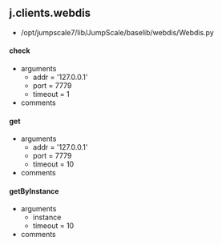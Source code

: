 ## j.clients.webdis

- /opt/jumpscale7/lib/JumpScale/baselib/webdis/Webdis.py

    

#### check 
- arguments
    - addr = '127.0.0.1'
    - port = 7779
    - timeout = 1
- comments
    

#### get 
- arguments
    - addr = '127.0.0.1'
    - port = 7779
    - timeout = 10
- comments
    

#### getByInstance 
- arguments
    - instance
    - timeout = 10
- comments
    

